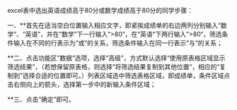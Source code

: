 excel表中选出英语成绩高于80分或数学成绩高于80分的同学步骤：

一、**首先在适当空白位置输入相应文字，即紧挨成绩单的右边两列分别输入“数学”、“英语”，并在“数学”下一行输入“>80”，在“英语“下两行输入”>80“，筛选条件输入在不同的行表示为”或“的关系，筛选条件输入在同一行表示”与“的关系；

**二、点击功能区”数据“选项，选择“高级”，方式默认选择“使用原表格区域显示筛选结果”，（若想保留原表格，则选择”将筛选结果复制到其他位置“，相应的“复制到”选择合适的位置即可。）列表区域选中筛选表格区域，即成绩单，条件区域点击右侧向上的箭头，选择第一步中的新输入条件区域；

**三、点击“确定”即可。

